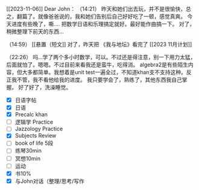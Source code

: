 [[2023-11-06]]
Dear John：
  （14:21）
    昨天和她们出去玩，并不是很愉快，总之，翻篇了。就像爸爸说的，我和她们告别后自己好好吃了一顿，感觉真爽。
    今天进度有些晚了，嘶.... 把数学日语和乐理搞定就好。最好能作曲搞一下。
    对了，稍微整理下前天的东西...
   
（14:59） 
[[悬置（短文]]
对了，昨天把 《我与地坛》看完了
[[2023 11月计划]]


（22:26）
  吗...学了两个多小时数学，可以。不过还是得注意，别一下用力太猛，后面就怕了。嗯嗯。不过目前来看我还是蛮牛，吃得消。
  algebra2是有些陌生内容，但大多都简单。我想着是unit test一遍全过，不知道khan支不支持这种。反正我不管，我不看他给我的进度。
  我只要学会了，熟练了，其他东西我自己掌握。
  好了好了，洗澡睡觉。


- [x] 日语字帖
- [x] 日语
- [x] Precalc khan
- [ ] 逻辑学 Practice
- [ ] Jazzology Practice
- [x]  Subjects Review
- [ ] book of life 5段
- [ ] 练琴30min
- [ ] 冥想10min
- [ ] 运动
- [x] 书10%
- [x]  与John对话（整理/思考/写作